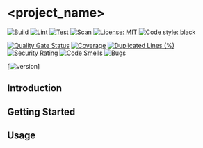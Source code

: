 # <project_name>

[![Build](https://github.com/AidanInceer/<project_name>/actions/workflows/build.yml/badge.svg)](https://github.com/AidanInceer/<project_name>/actions/workflows/build.yml)
[![Lint](https://github.com/AidanInceer/<project_name>/actions/workflows/lint.yml/badge.svg)](https://github.com/AidanInceer/<project_name>/actions/workflows/lint.yml)
[![Test](https://github.com/AidanInceer/<project_name>/actions/workflows/test.yml/badge.svg)](https://github.com/AidanInceer/<project_name>/actions/workflows/test.yml)
[![Scan](https://github.com/AidanInceer/<project_name>/actions/workflows/scan.yml/badge.svg)](https://github.com/AidanInceer/<project_name>/actions/workflows/scan.yml)
[![License: MIT](https://img.shields.io/badge/License-MIT-yellow.svg)](https://opensource.org/licenses/MIT)
[![Code style: black](https://img.shields.io/badge/code%20style-black-000000.svg)](https://github.com/psf/black)

[![Quality Gate Status](https://sonarcloud.io/api/project_badges/measure?project=<sonar.projectKey>&metric=alert_status)](https://sonarcloud.io/summary/new_code?id=<sonar.projectKey>)
[![Coverage](https://sonarcloud.io/api/project_badges/measure?project=<sonar.projectKey>&metric=coverage)](https://sonarcloud.io/summary/new_code?id=<sonar.projectKey>)
[![Duplicated Lines (%)](https://sonarcloud.io/api/project_badges/measure?project=<sonar.projectKey>&metric=duplicated_lines_density)](https://sonarcloud.io/summary/new_code?id=<sonar.projectKey>)
[![Security Rating](https://sonarcloud.io/api/project_badges/measure?project=<sonar.projectKey>&metric=security_rating)](https://sonarcloud.io/summary/new_code?id=<sonar.projectKey>)
[![Code Smells](https://sonarcloud.io/api/project_badges/measure?project=<sonar.projectKey>&metric=code_smells)](https://sonarcloud.io/summary/new_code?id=<sonar.projectKey>)
[![Bugs](https://sonarcloud.io/api/project_badges/measure?project=<sonar.projectKey>&metric=bugs)](https://sonarcloud.io/summary/new_code?id=<sonar.projectKey>)

[![version]("0.1.0")]

## Introduction

## Getting Started

## Usage
